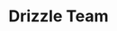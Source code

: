---
git: https://github.com/drizzle-team
logohandle: drizzleteam
sort: drizzle
title: Drizzle Team
twitter: https://x.com/DrizzleOrm
website: https://drizzle.team/
---